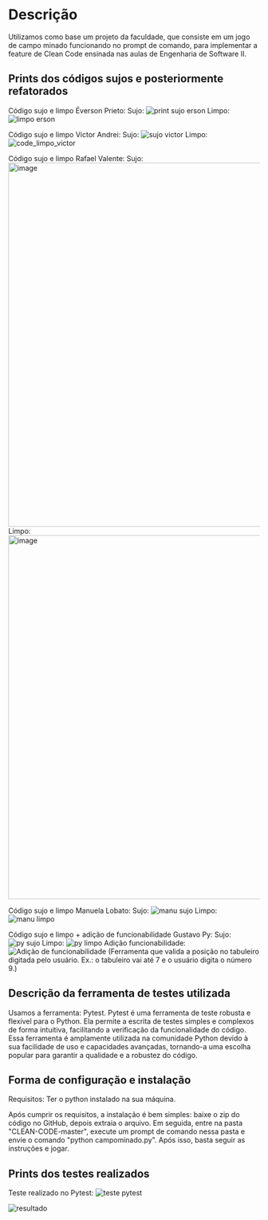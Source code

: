 # Descrição
Utilizamos como base um projeto da faculdade, que consiste em um jogo de campo minado funcionando no prompt de comando, para implementar a feature de Clean Code ensinada nas aulas de Engenharia de Software II.

## Prints dos códigos sujos e posteriormente refatorados
Código sujo e limpo Éverson Prieto:
Sujo:
![print sujo erson](https://github.com/victor578v/CLEAN-CODE/assets/134510073/c2d6bbdc-d083-49d4-9259-9aeb03cff469)
Limpo:
![limpo erson](https://github.com/victor578v/CLEAN-CODE/assets/134510073/b38ac064-49c2-4f24-b741-a7c5a985e733)

Código sujo e limpo Victor Andrei:
Sujo:
![sujo victor](https://github.com/victor578v/CLEAN-CODE/assets/134510073/e34298b7-4f31-4111-acfa-ea3336ab5f42)
Limpo:
![code_limpo_victor](https://github.com/victor578v/CLEAN-CODE/assets/134510073/7d565574-130c-4a93-8afc-2f6406f1de80)

Código sujo e limpo Rafael Valente:
Sujo:
<img width="730" alt="image" src="![sujo rafa](https://github.com/victor578v/CLEAN-CODE/assets/134510073/90437b04-a3f5-4f75-80d8-da0f21398a32)">
Limpo:
<img width="730" alt="image" src="![limpo rafa](https://github.com/victor578v/CLEAN-CODE/assets/134510073/8532ec85-ae35-4618-8c21-e6d38dd29f04)">

Código sujo e limpo Manuela Lobato:
Sujo:
![manu sujo](https://github.com/victor578v/CLEAN-CODE/assets/134510073/48447637-eefc-40b3-9010-77f58bcd4b11)
Limpo:
![manu limpo](https://github.com/victor578v/CLEAN-CODE/assets/134510073/822834de-4c88-4b2f-b7d0-370087ac9784)

Código sujo e limpo  + adição de funcionabilidade Gustavo Py:
Sujo:
![py sujo](https://github.com/victor578v/CLEAN-CODE/assets/134510073/67b9568d-fde6-4708-8dfc-5a2895f25e6d)
Limpo:
![py limpo](https://github.com/victor578v/CLEAN-CODE/assets/134510073/e59d03c9-f359-485d-b4d5-759b25bfa226)
Adição funcionabilidade:
![Adição de funcionabilidade](https://github.com/victor578v/CLEAN-CODE/assets/134510073/7bc0d1d4-73d9-4d75-8999-48c6e74d4c9b)
(Ferramenta que valida a posição no tabuleiro digitada pelo usuário. Ex.: o tabuleiro vai até 7 e o usuário digita o número 9.)

## Descrição da ferramenta de testes utilizada
Usamos a ferramenta: Pytest.
Pytest é uma ferramenta de teste robusta e flexível para o Python. Ela permite a escrita de testes simples e complexos de forma intuitiva, facilitando a verificação da funcionalidade do código. Essa ferramenta é amplamente utilizada na comunidade Python devido à sua facilidade de uso e capacidades avançadas, tornando-a uma escolha popular para garantir a qualidade e a robustez do código.

## Forma de configuração e instalação
Requisitos: Ter o python instalado na sua máquina.

Após cumprir os requisitos, a instalação é bem simples: baixe o zip do código no GitHub, depois extraia o arquivo. Em seguida, entre na pasta "CLEAN-CODE-master", execute um prompt de comando nessa pasta e envie o comando "python campominado.py". Após isso, basta seguir as instruções e jogar.

## Prints dos testes realizados
Teste realizado no Pytest:
![teste pytest](https://github.com/victor578v/CLEAN-CODE/assets/134510073/efe35e11-cfaa-47eb-a552-a56abad32af2)

![resultado](https://github.com/victor578v/CLEAN-CODE/assets/134510073/6d1f5249-1497-4c96-afa0-5cc14191fa73)
